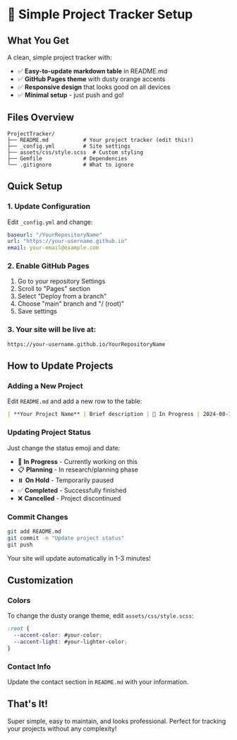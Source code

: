 # 🚀 Simple Project Tracker Setup

## What You Get

A clean, simple project tracker with:
- ✅ **Easy-to-update markdown table** in README.md
- ✅ **GitHub Pages theme** with dusty orange accents
- ✅ **Responsive design** that looks good on all devices
- ✅ **Minimal setup** - just push and go!

## Files Overview

```
ProjectTracker/
├── README.md           # Your project tracker (edit this!)
├── _config.yml         # Site settings
├── assets/css/style.scss  # Custom styling
├── Gemfile             # Dependencies
└── .gitignore          # What to ignore
```

## Quick Setup

### 1. Update Configuration
Edit `_config.yml` and change:
```yaml
baseurl: "/YourRepositoryName"
url: "https://your-username.github.io"
email: your-email@example.com
```

### 2. Enable GitHub Pages
1. Go to your repository Settings
2. Scroll to "Pages" section  
3. Select "Deploy from a branch"
4. Choose "main" branch and "/ (root)"
5. Save settings

### 3. Your site will be live at:
`https://your-username.github.io/YourRepositoryName`

## How to Update Projects

### Adding a New Project
Edit `README.md` and add a new row to the table:

```markdown
| **Your Project Name** | Brief description | 🚀 In Progress | 2024-08-13 | [GitHub](https://github.com/user/repo) |
```

### Updating Project Status
Just change the status emoji and date:
- 🚀 **In Progress** - Currently working on this
- 📋 **Planning** - In research/planning phase  
- ⏸️ **On Hold** - Temporarily paused
- ✅ **Completed** - Successfully finished
- ❌ **Cancelled** - Project discontinued

### Commit Changes
```bash
git add README.md
git commit -m "Update project status"
git push
```

Your site will update automatically in 1-3 minutes!

## Customization

### Colors
To change the dusty orange theme, edit `assets/css/style.scss`:
```scss
:root {
  --accent-color: #your-color;
  --accent-light: #your-lighter-color;
}
```

### Contact Info
Update the contact section in `README.md` with your information.

## That's It! 

Super simple, easy to maintain, and looks professional. Perfect for tracking your projects without any complexity!
